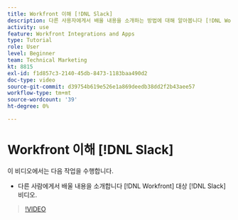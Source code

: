 ```yaml
---
title: Workfront 이해 [!DNL Slack]
description: 다른 사용자에게서 배울 내용을 소개하는 방법에 대해 알아봅니다 [!DNL Workfront] Slack 비디오용.
activity: use
feature: Workfront Integrations and Apps
type: Tutorial
role: User
level: Beginner
team: Technical Marketing
kt: 8815
exl-id: f1d857c3-2140-45db-8473-1183baa490d2
doc-type: video
source-git-commit: d39754b619e526e1a869deedb38dd2f2b43aee57
workflow-type: tm+mt
source-wordcount: '39'
ht-degree: 0%

---
```


# Workfront 이해 [!DNL Slack]

이 비디오에서는 다음 작업을 수행합니다.

* 다른 사람에게서 배울 내용을 소개합니다 [!DNL Workfront] 대상 [!DNL Slack] 비디오.

>[!VIDEO](https://video.tv.adobe.com/v/335116/?quality=12)
